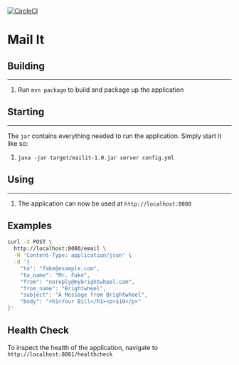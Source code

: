 [![CircleCI](https://circleci.com/gh/travismcchesney/mail-it.svg?style=shield)](https://circleci.com/gh/travismcchesney/mail-it)

# Mail It

## Building
---

1. Run `mvn package` to build and package up the application

## Starting
---

The `jar` contains everything needed to run the application. Simply start it like so:

1. `java -jar target/mailit-1.0.jar server config.yml`

## Using
---

1. The application can now be used at `http://localhost:8080`

## Examples

```bash
curl -X POST \
  http://localhost:8080/email \
  -H 'Content-Type: application/json' \
  -d '{
	"to": "fake@example.com",
	"to_name": "Mr. Fake",
	"from": "noreply@mybrightwheel.com",
	"from_name": "Brightwheel",
	"subject": "A Message from Brightwheel",
	"body": "<h1>Your Bill</h1><p>$10</p>"
}'
```

Health Check
---

To inspect the health of the application, navigate to `http://localhost:8081/healthcheck`
